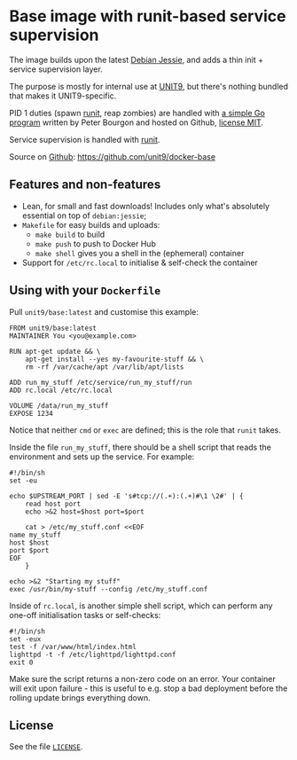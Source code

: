 # Base image with runit-based service supervision

The image builds upon the latest
[Debian Jessie](https://hub.docker.com/_/debian/), and adds a thin
init + service supervision layer.

The purpose is mostly for internal use at
[UNIT9](http://www.unit9.com/), but there's nothing bundled that makes
it UNIT9-specific.

PID 1 duties (spawn [runit][], reap zombies) are handled with
[a simple Go program](https://github.com/peterbourgon/runsvinit)
written by Peter Bourgon and hosted on Github,
[license MIT](https://github.com/peterbourgon/runsvinit/blob/master/LICENSE).

Service supervision is handled with [runit][].

Source on [Github][]: <https://github.com/unit9/docker-base>

[runit]: http://smarden.org/runit/
[Github]: https://github.com/

## Features and non-features

- Lean, for small and fast downloads! Includes only what's absolutely
  essential on top of `debian:jessie`;
- `Makefile` for easy builds and uploads:
    - `make build` to build
    - `make push` to push to Docker Hub
    - `make shell` gives you a shell in the (ephemeral) container
- Support for `/etc/rc.local` to initialise & self-check the container

## Using with your `Dockerfile`

Pull `unit9/base:latest` and customise this example:

```
FROM unit9/base:latest
MAINTAINER You <you@example.com>

RUN apt-get update && \
    apt-get install --yes my-favourite-stuff && \
    rm -rf /var/cache/apt /var/lib/apt/lists

ADD run_my_stuff /etc/service/run_my_stuff/run
ADD rc.local /etc/rc.local

VOLUME /data/run_my_stuff
EXPOSE 1234
```

Notice that neither `cmd` or `exec` are defined; this is the role that
`runit` takes.

Inside the file `run_my_stuff`, there should be a shell script that
reads the environment and sets up the service. For example:

```
#!/bin/sh
set -eu

echo $UPSTREAM_PORT | sed -E 's#tcp://(.+):(.+)#\1 \2#' | {
    read host port
    echo >&2 host=$host port=$port

    cat > /etc/my_stuff.conf <<EOF
name my_stuff
host $host
port $port
EOF
    }

echo >&2 "Starting my stuff"
exec /usr/bin/my-stuff --config /etc/my_stuff.conf
```

Inside of `rc.local`, is another simple shell script, which can
perform any one-off initialisation tasks or self-checks:

```
#!/bin/sh
set -eux
test -f /var/www/html/index.html
lighttpd -t -f /etc/lighttpd/lighttpd.conf
exit 0
```

Make sure the script returns a non-zero code on an error. Your
container will exit upon failure - this is useful to e.g. stop a bad
deployment before the rolling update brings everything down.

## License

See the file [`LICENSE`](/LICENSE).
